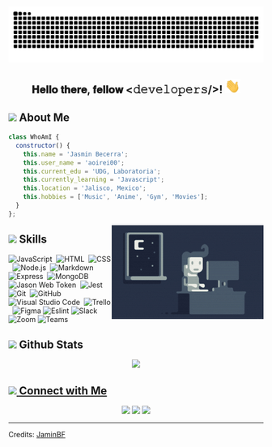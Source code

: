 <div align="center">
  <a href="https://1999azzar.github.io/1999AZZAR/">
  <img  src="https://github.com/1999AZZAR/1999AZZAR/blob/main/resources/img/grid-snake.svg"
       alt="snake" /></a>
</div>

<div align="center">
<h2> 𝐇𝐞𝐥𝐥𝐨 𝐭𝐡𝐞𝐫𝐞, 𝐟𝐞𝐥𝐥𝐨𝐰 <𝚍𝚎𝚟𝚎𝚕𝚘𝚙𝚎𝚛𝚜/>! <img src="https://github.com/ABSphreak/ABSphreak/blob/master/gifs/Hi.gif" width="30px"></h2>
</div>

## <img src="https://c.tenor.com/NCRHhqkXrJYAAAAi/programmers-go-internet.gif" width="25">  <b>About Me</b>

```javascript
class WhoAmI {
  constructor() {
    this.name = 'Jasmin Becerra';
    this.user_name = 'aoirei00';
    this.current_edu = 'UDG, Laboratoria';
    this.currently_learning = 'Javascript';
    this.location = 'Jalisco, Mexico';
    this.hobbies = ['Music', 'Anime', 'Gym', 'Movies'];
  }
};

```

<img alt="Night Coding" src="https://raw.githubusercontent.com/AVS1508/AVS1508/master/assets/Night-Coding.gif" align="right"/>

## <img  src="https://media2.giphy.com/media/QssGEmpkyEOhBCb7e1/giphy.gif?cid=ecf05e47a0n3gi1bfqntqmob8g9aid1oyj2wr3ds3mg700bl&rid=giphy.gif" width ="25"><b> Skills</b>

![JavaScript](https://img.shields.io/badge/JavaScript-F7DF1E?style=for-the-badge&logo=javascript&logoColor=black)&nbsp;
![HTML](https://img.shields.io/badge/HTML5-E34F26?style=for-the-badge&logo=html5&logoColor=white)&nbsp;
![CSS](https://img.shields.io/badge/CSS3-1572B6?style=for-the-badge&logo=css3&logoColor=white)&nbsp;
![Node.js](https://img.shields.io/badge/Node.js-43853D?style=for-the-badge&logo=node.js&logoColor=white)&nbsp;
![Markdown](https://img.shields.io/badge/Markdown-000000?style=for-the-badge&logo=markdown&logoColor=white)&nbsp;
![Express](https://img.shields.io/badge/Express.js-404D59?style=for-the-badge)&nbsp;
![MongoDB](https://img.shields.io/badge/MongoDB-4EA94B?style=for-the-badge&logo=mongodb&logoColor=white)
![Jason Web Token](https://img.shields.io/badge/json%20web%20tokens-323330?style=for-the-badge&logo=json-web-tokens&logoColor=pink)&nbsp;
![Jest](https://img.shields.io/badge/Jest-323330?style=for-the-badge&logo=Jest&logoColor=white)
![Git](https://img.shields.io/badge/GIT-E44C30?style=for-the-badge&logo=git&logoColor=white)&nbsp;
![GitHub](https://img.shields.io/badge/GitHub-100000?style=for-the-badge&logo=github&logoColor=white)&nbsp;\
![Visual Studio Code](https://img.shields.io/badge/Visual_Studio-5C2D91?style=for-the-badge&logo=visual%20studio&logoColor=white)&nbsp;
![Trello](https://img.shields.io/badge/Trello-0052CC?style=for-the-badge&logo=trello&logoColor=white)&nbsp;
![Figma](https://img.shields.io/badge/Figma-F24E1E?style=for-the-badge&logo=figma&logoColor=white)
![Eslint](https://img.shields.io/badge/eslint-3A33D1?style=for-the-badge&logo=eslint&logoColor=white)
![Slack](https://img.shields.io/badge/Slack-4A154B?style=for-the-badge&logo=slack&logoColor=white)
![Zoom](https://img.shields.io/badge/Zoom-2D8CFF?style=for-the-badge&logo=zoom&logoColor=white)
![Teams](https://img.shields.io/badge/Microsoft_Teams-6264A7?style=for-the-badge&logo=microsoft-teams&logoColor=white)




## <img src="https://media.giphy.com/media/iY8CRBdQXODJSCERIr/giphy.gif" width="25"> <b>Github Stats</b>

<p align="center">
  <a href="https://github.com/aoirei00">
    <img height="180em" src="https://github-readme-stats.vercel.app/api?username=aoirei00&theme=blue-green"/>
   <!-- <img height="180em" src="https://github-readme-stats.vercel.app/api/top-langs/?username=aoirei00&theme=blue-green"/>
  </a>-->
</p>

## <img src="https://media.giphy.com/media/LnQjpWaON8nhr21vNW/giphy.gif" width='30'> <b>Connect with Me</b>

<p align="center">
<a href="https://www.linkedin.com/in/jasminbf/"><img src="https://img.shields.io/badge/LinkedIn-0077B5?style=for-the-badge&logo=linkedin&logoColor=white"/></a>
<a href="aoirei02@gmail.com"><img src="https://img.shields.io/badge/Gmail-D14836?style=for-the-badge&logo=gmail&logoColor=white"/></a>
<a href="https://www.instagram.com/aoirei/_"><img src="https://img.shields.io/badge/Instagram-E4405F?style=for-the-badge&logo=instagram&logoColor=white"/></a>
</p>

-----
Credits: [JaminBF](https://github.com/aoirei00)

